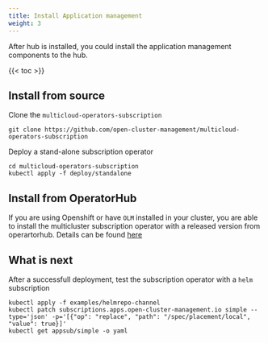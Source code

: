 ```yaml
---
title: Install Application management
weight: 3
---
```


After hub is installed, you could install the application management components to the hub.

<!-- spellchecker-disable -->

{{< toc >}}

<!-- spellchecker-enable -->

## Install from source
Clone the `multicloud-operators-subscription`

```Shell
git clone https://github.com/open-cluster-management/multicloud-operators-subscription
```

Deploy a stand-alone subscription operator

```Shell
cd multicloud-operators-subscription
kubectl apply -f deploy/standalone
```

## Install from OperatorHub
If you are using Openshift or have `OLM` installed in your cluster, you are able to install the multicluster subscription operator with a released version from operartorhub. Details can be found [here](https://operatorhub.io/operator/multicluster-operators-subscription)

## What is next

After a successfull deployment, test the subscription operator with a `helm` subscription

```Shell
kubectl apply -f examples/helmrepo-channel
kubectl patch subscriptions.apps.open-cluster-management.io simple --type='json' -p='[{"op": "replace", "path": "/spec/placement/local", "value": true}]'
kubectl get appsub/simple -o yaml

```
